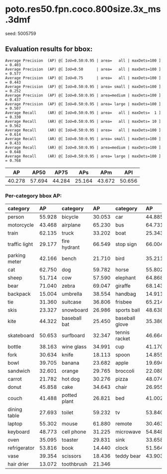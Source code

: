 # poto.res50.fpn.coco.800size.3x_ms.3dmf  

seed: 5005759

## Evaluation results for bbox:  

```  
Average Precision  (AP) @[ IoU=0.50:0.95 | area=   all | maxDets=100 ] = 0.403
Average Precision  (AP) @[ IoU=0.50      | area=   all | maxDets=100 ] = 0.577
Average Precision  (AP) @[ IoU=0.75      | area=   all | maxDets=100 ] = 0.443
Average Precision  (AP) @[ IoU=0.50:0.95 | area= small | maxDets=100 ] = 0.252
Average Precision  (AP) @[ IoU=0.50:0.95 | area=medium | maxDets=100 ] = 0.437
Average Precision  (AP) @[ IoU=0.50:0.95 | area= large | maxDets=100 ] = 0.507
Average Recall     (AR) @[ IoU=0.50:0.95 | area=   all | maxDets=  1 ] = 0.330
Average Recall     (AR) @[ IoU=0.50:0.95 | area=   all | maxDets= 10 ] = 0.562
Average Recall     (AR) @[ IoU=0.50:0.95 | area=   all | maxDets=100 ] = 0.614
Average Recall     (AR) @[ IoU=0.50:0.95 | area= small | maxDets=100 ] = 0.433
Average Recall     (AR) @[ IoU=0.50:0.95 | area=medium | maxDets=100 ] = 0.648
Average Recall     (AR) @[ IoU=0.50:0.95 | area= large | maxDets=100 ] = 0.768
```  
|   AP   |  AP50  |  AP75  |  APs   |  APm   |  APl   |  
|:------:|:------:|:------:|:------:|:------:|:------:|  
| 40.278 | 57.694 | 44.284 | 25.164 | 43.672 | 50.656 |

### Per-category bbox AP:  

| category      | AP     | category     | AP     | category       | AP     |  
|:--------------|:-------|:-------------|:-------|:---------------|:-------|  
| person        | 55.928 | bicycle      | 30.053 | car            | 44.885 |  
| motorcycle    | 43.468 | airplane     | 65.230 | bus            | 64.731 |  
| train         | 62.135 | truck        | 33.202 | boat           | 25.343 |  
| traffic light | 29.177 | fire hydrant | 66.549 | stop sign      | 66.004 |  
| parking meter | 42.166 | bench        | 21.710 | bird           | 35.211 |  
| cat           | 62.750 | dog          | 59.782 | horse          | 55.802 |  
| sheep         | 51.714 | cow          | 57.590 | elephant       | 64.868 |  
| bear          | 71.040 | zebra        | 69.047 | giraffe        | 68.143 |  
| backpack      | 15.004 | umbrella     | 38.554 | handbag        | 14.911 |  
| tie           | 31.360 | suitcase     | 36.806 | frisbee        | 65.214 |  
| skis          | 23.327 | snowboard    | 26.986 | sports ball    | 48.638 |  
| kite          | 44.322 | baseball bat | 25.450 | baseball glove | 35.386 |  
| skateboard    | 50.653 | surfboard    | 32.347 | tennis racket  | 46.664 |  
| bottle        | 38.163 | wine glass   | 34.991 | cup            | 41.170 |  
| fork          | 30.634 | knife        | 18.113 | spoon          | 14.855 |  
| bowl          | 39.705 | banana       | 23.682 | apple          | 19.694 |  
| sandwich      | 32.601 | orange       | 29.765 | broccoli       | 22.088 |  
| carrot        | 21.782 | hot dog      | 30.276 | pizza          | 48.074 |  
| donut         | 45.858 | cake         | 34.643 | chair          | 26.955 |  
| couch         | 41.488 | potted plant | 26.821 | bed            | 41.002 |  
| dining table  | 27.693 | toilet       | 59.232 | tv             | 53.840 |  
| laptop        | 55.302 | mouse        | 61.880 | remote         | 30.463 |  
| keyboard      | 48.773 | cell phone   | 31.225 | microwave      | 54.848 |  
| oven          | 35.095 | toaster      | 29.831 | sink           | 33.658 |  
| refrigerator  | 53.816 | book         | 14.440 | clock          | 51.564 |  
| vase          | 39.354 | scissors     | 18.436 | teddy bear     | 43.903 |  
| hair drier    | 13.072 | toothbrush   | 21.346 |                |        |
